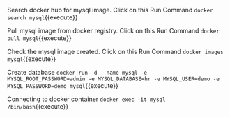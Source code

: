 
Search docker hub for mysql image. Click on this Run Command `docker search mysql`{{execute}}

Pull mysql image from docker registry. Click on this Run Command `docker pull mysql`{{execute}}

Check the mysql image created. Click on this Run Command `docker images mysql`{{execute}}

Create database `docker run -d --name mysql -e MYSQL_ROOT_PASSWORD=admin -e MYSQL_DATABASE=hr -e MYSQL_USER=demo -e MYSQL_PASSWORD=demo mysql`{{execute}}

Connecting to docker container `docker exec -it mysql /bin/bash`{{execute}}
